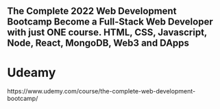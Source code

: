 <h2>The Complete 2022 Web Development Bootcamp
Become a Full-Stack Web Developer with just ONE course. HTML, CSS, Javascript, Node, React, MongoDB, Web3 and DApps</h2>

<h1>Udeamy</h1>
https://www.udemy.com/course/the-complete-web-development-bootcamp/


    
